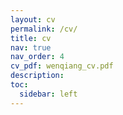 ```yaml
---
layout: cv
permalink: /cv/
title: cv
nav: true
nav_order: 4
cv_pdf: wenqiang_cv.pdf
description:
toc:
  sidebar: left
---
```

